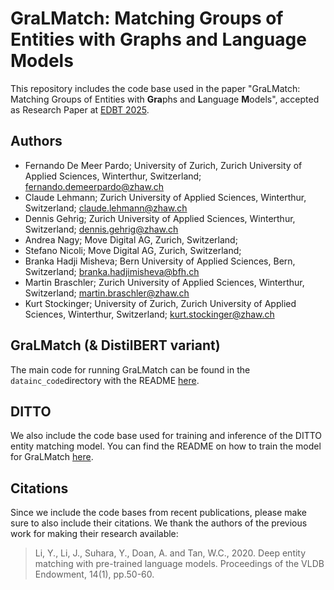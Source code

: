 # GraLMatch: Matching Groups of Entities with **Gra**phs and **L**anguage **M**odels

This repository includes the code base used in the paper "GraLMatch: Matching Groups of Entities with **Gra**phs and **L**anguage **M**odels", accepted as Research Paper at [EDBT 2025](https://edbticdt2025.upc.edu/?contents=EDBT_CFP.html).


## Authors

- Fernando De Meer Pardo; University of Zurich, Zurich University of Applied Sciences, Winterthur, Switzerland; [fernando.demeerpardo@zhaw.ch](mailto:fernando.demeerpardo@zhaw.ch)
- Claude Lehmann; Zurich University of Applied Sciences, Winterthur, Switzerland; [claude.lehmann@zhaw.ch](mailto:claude.lehmann@zhaw.ch)
- Dennis Gehrig; Zurich University of Applied Sciences, Winterthur, Switzerland; [dennis.gehrig@zhaw.ch](mailto:dennis.gehrig@zhaw.ch)
- Andrea Nagy; Move Digital AG, Zurich, Switzerland;
- Stefano Nicoli; Move Digital AG, Zurich, Switzerland;
- Branka Hadji Misheva; Bern University of Applied Sciences, Bern, Switzerland; [branka.hadjimisheva@bfh.ch](mailto:branka.hadjimisheva@bfh.ch)
- Martin Braschler; Zurich University of Applied Sciences, Winterthur, Switzerland; [martin.braschler@zhaw.ch](mailto:martin.braschler@zhaw.ch)
- Kurt Stockinger; University of Zurich, Zurich University of Applied Sciences, Winterthur, Switzerland; [kurt.stockinger@zhaw.ch](mailto:kurt.stockinger@zhaw.ch)


## GraLMatch (& DistilBERT variant)

The main code for running GraLMatch can be found in the `datainc_code`directory with the README [here](datainc_code/README.md).


## DITTO

We also include the code base used for training and inference of the DITTO entity matching model. You can find the README on how to train the model for GraLMatch [here](em_ditto/README.md).


## Citations
Since we include the code bases from recent publications, please make sure to also include their citations. We thank the authors of the previous work for making their research available:

> Li, Y., Li, J., Suhara, Y., Doan, A. and Tan, W.C., 2020. Deep entity matching with pre-trained language models. Proceedings of the VLDB Endowment, 14(1), pp.50-60.
